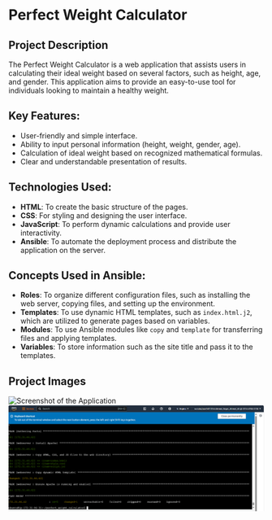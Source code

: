 # Perfect Weight Calculator

## Project Description
The Perfect Weight Calculator is a web application that assists users in calculating their ideal weight based on several factors, such as height, age, and gender. This application aims to provide an easy-to-use tool for individuals looking to maintain a healthy weight.

## Key Features:
- User-friendly and simple interface.
- Ability to input personal information (height, weight, gender, age).
- Calculation of ideal weight based on recognized mathematical formulas.
- Clear and understandable presentation of results.

## Technologies Used:
- **HTML**: To create the basic structure of the pages.
- **CSS**: For styling and designing the user interface.
- **JavaScript**: To perform dynamic calculations and provide user interactivity.
- **Ansible**: To automate the deployment process and distribute the application on the server.

## Concepts Used in Ansible:
- **Roles**: To organize different configuration files, such as installing the web server, copying files, and setting up the environment.
- **Templates**: To use dynamic HTML templates, such as `index.html.j2`, which are utilized to generate pages based on variables.
- **Modules**: To use Ansible modules like `copy` and `template` for transferring files and applying templates.
- **Variables**: To store information such as the site title and pass it to the templates.

## Project Images
![Screenshot of the Application](myscreen.png)
![Screenshot of the Application](runing.png)
